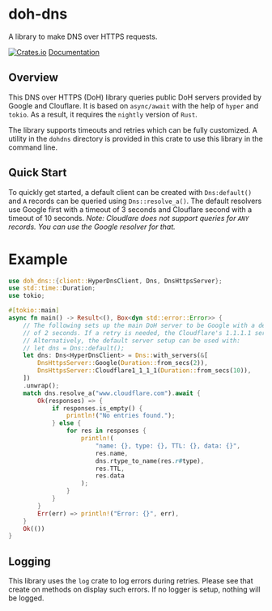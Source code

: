 # doh-dns
A library to make DNS over HTTPS requests.

[![Crates.io][crates-badge]][crates-url] [Documentation](https://docs.rs/doh-dns)

[crates-badge]: https://img.shields.io/crates/v/doh-dns.svg
[crates-url]: https://crates.io/crates/doh-dns

## Overview
This DNS over HTTPS (DoH) library queries public DoH servers provided by Google and Clouflare. It is based on `async/await` with the help of `hyper` and `tokio`. As a result, it requires the `nightly` version of `Rust`.

The library supports timeouts and retries which can be fully customized. A utility in the `dohdns` directory is provided in this crate to use this library in the command line.

## Quick Start
To quickly get started, a default client can be created with `Dns:default()` and `A` records can be queried using `Dns::resolve_a()`. The default resolvers use Google first with a timeout of 3 seconds and Clouflare second with a timeout of 10 seconds. *Note: Cloudlare does not support queries for `ANY` records. You can use the Google resolver for that.*

# Example

```rust
use doh_dns::{client::HyperDnsClient, Dns, DnsHttpsServer};
use std::time::Duration;
use tokio;

#[tokio::main]
async fn main() -> Result<(), Box<dyn std::error::Error>> {
    // The following sets up the main DoH server to be Google with a default timeout
    // of 2 seconds. If a retry is needed, the Cloudflare's 1.1.1.1 server is used.
    // Alternatively, the default server setup can be used with:
    // let dns = Dns::default();
    let dns: Dns<HyperDnsClient> = Dns::with_servers(&[
        DnsHttpsServer::Google(Duration::from_secs(2)),
        DnsHttpsServer::Cloudflare1_1_1_1(Duration::from_secs(10)),
    ])
    .unwrap();
    match dns.resolve_a("www.cloudflare.com").await {
        Ok(responses) => {
            if responses.is_empty() {
                println!("No entries found.");
            } else {
                for res in responses {
                    println!(
                        "name: {}, type: {}, TTL: {}, data: {}",
                        res.name,
                        dns.rtype_to_name(res.r#type),
                        res.TTL,
                        res.data
                    );
                }
            }
        }
        Err(err) => println!("Error: {}", err),
    }
    Ok(())
}
```

## Logging
This library uses the `log` crate to log errors during retries. Please see that create on methods on display such errors. If no logger is setup, nothing will be logged.
